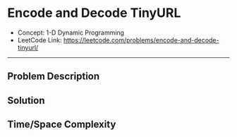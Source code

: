 # Encode and Decode TinyURL

- Concept: 1-D Dynamic Programming
- LeetCode Link: https://leetcode.com/problems/encode-and-decode-tinyurl/

---

## Problem Description

## Solution

## Time/Space Complexity

